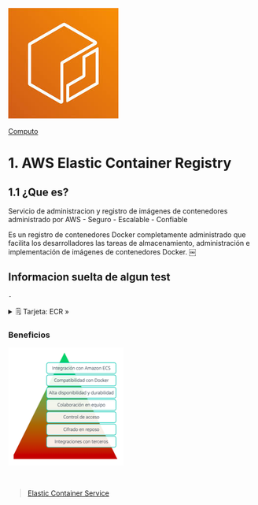 ![Amazon Elastic Container Registry](../../00_assets/Computo/ecr-logo.jpeg)

[Computo](../../01-Computo/)

# 1. AWS Elastic Container Registry

## 1.1 ¿Que es?

Servicio de administracion y registro de imágenes de contenedores administrado por AWS
    - Seguro
    - Escalable
    - Confiable

Es un registro de contenedores Docker completamente administrado que facilita los desarrolladores las tareas de almacenamiento, administración e implementación de imágenes de contenedores Docker.
￼
## Informacion suelta de algun test

    -

<details>
<summary>🗒 Tarjeta: ECR »</summary>

| Info clave  |
| ---- |
| Sin esto no existen contenedores |

</details>

### Beneficios 

![Beneficios ECR](../../00_assets/Computo/Beneficios-ecr.png)

<br/>

> [Elastic Container Service](./ECS.md)

<br/>